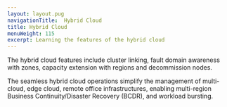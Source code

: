 ```yaml
---
layout: layout.pug
navigationTitle:  Hybrid Cloud
title: Hybrid Cloud
menuWeight: 115
excerpt: Learning the features of the hybrid cloud
---
```


The hybrid cloud features include cluster linking, fault domain awareness with zones, capacity extension with regions and decommission nodes.

The seamless hybrid cloud operations simplify the management of multi-cloud, edge cloud, remote office infrastructures, enabling multi-region Business Continuity/Disaster Recovery (BCDR), and workload bursting.
